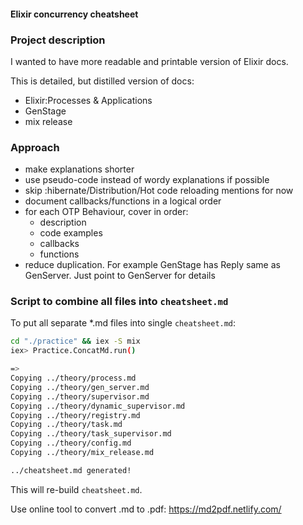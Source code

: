 #### Elixir concurrency cheatsheet

### Project description

I wanted to have more readable and printable version of Elixir docs.

This is detailed, but distilled version of docs: 
- Elixir:Processes & Applications
- GenStage
- mix release

### Approach
- make explanations shorter
- use pseudo-code instead of wordy explanations if possible
- skip :hibernate/Distribution/Hot code reloading mentions for now
- document callbacks/functions in a logical order
- for each OTP Behaviour, cover in order: 
    - description
    - code examples
    - callbacks
    - functions
- reduce duplication. For example GenStage has Reply same as GenServer. Just point to GenServer for details

### Script to combine all files into `cheatsheet.md`
To put all separate *.md files into single `cheatsheet.md`:
```sh
cd "./practice" && iex -S mix
iex> Practice.ConcatMd.run()

=>
Copying ../theory/process.md
Copying ../theory/gen_server.md
Copying ../theory/supervisor.md
Copying ../theory/dynamic_supervisor.md
Copying ../theory/registry.md
Copying ../theory/task.md
Copying ../theory/task_supervisor.md
Copying ../theory/config.md
Copying ../theory/mix_release.md

../cheatsheet.md generated!
```
This will re-build `cheatsheet.md`.

Use online tool to convert .md to .pdf: 
https://md2pdf.netlify.com/
